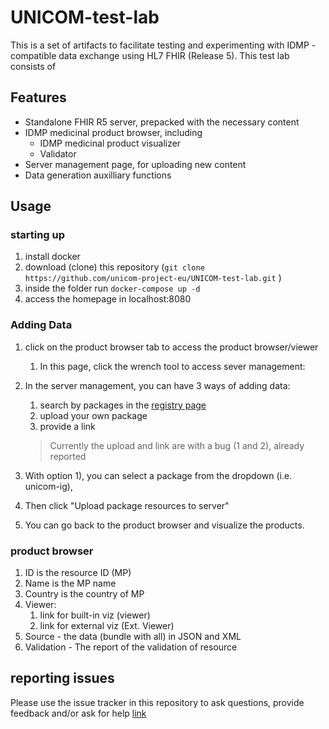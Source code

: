 # UNICOM-test-lab

This is a set of artifacts to facilitate testing and experimenting with IDMP -compatible data exchange using HL7 FHIR (Release 5).
This test lab consists of

## Features
* Standalone FHIR R5 server, prepacked with the necessary content
* IDMP medicinal product browser, including
  * IDMP medicinal product visualizer
  * Validator
* Server management page, for uploading new content
* Data generation auxilliary functions

## Usage

### starting up
1. install docker
2. download (clone) this repository (`git clone https://github.com/unicom-project-eu/UNICOM-test-lab.git` )
3. inside the folder run ```docker-compose up -d```
4. access the homepage in localhost:8080



### Adding Data
1. click on the product browser tab to access the product browser/viewer
   1. In this page, click the wrench tool to access sever management:
2. In the server management, you can have 3 ways of adding data:
   1. search by packages in the [registry page](http://fhir.org/guides/registry/)
   2. upload your own package
   3. provide a link
   > Currently the upload and link are with a bug (1 and 2), already reported
   
3. With option 1), you can select a package from the dropdown (i.e. unicom-ig), 
4. Then click "Upload package resources to server"
5. You can go back to the product browser and visualize the products.


### product browser

1. ID is the resource ID (MP)
2. Name is the MP name
3. Country is the country of MP
4. Viewer:
   1. link for built-in viz (viewer)
   2. link for external viz (Ext. Viewer)
5. Source - the data (bundle with all) in JSON and XML
6. Validation - The report of the validation of resource 


## reporting issues

Please use the issue tracker in this repository to ask questions, provide feedback and/or ask for help
[link](https://github.com/unicom-project-eu/UNICOM-test-lab/issues)

